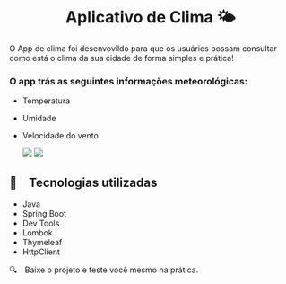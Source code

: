 <h1 align="center">
  Aplicativo de Clima 🌤️
</h1>

O App de clima foi desenvovildo para que os usuários possam consultar como está o clima da sua cidade de forma simples e prática!

<h3> O app trás as seguintes informações meteorológicas: </h3>

* Temperatura
* Umidade
* Velocidade do vento

  <img src="tela1.jpeg" >
  <img src="tela2.jpeg" >

## :rocket: Tecnologias utilizadas

* Java
* Spring Boot
* Dev Tools
* Lombok
* Thymeleaf
* HttpClient
  

:mag: Baixe o projeto e teste você mesmo na prática.
